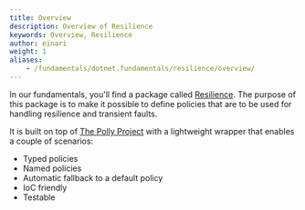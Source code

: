```yaml
---
title: Overview
description: Overview of Resilience
keywords: Overview, Resilience
author: einari
weight: 1
aliases: 
    - /fundamentals/dotnet.fundamentals/resilience/overview/
---
```


In our fundamentals, you'll find a package called [Resilience](https://www.nuget.org/packages/Dolittle.Resilience/).
The purpose of this package is to make it possible to define policies that are to be used for
handling resilience and transient faults.

It is built on top of [The Polly Project](http://www.thepollyproject.org) with a lightweight
wrapper that enables a couple of scenarios:

- Typed policies
- Named policies
- Automatic fallback to a default policy
- IoC friendly
- Testable

